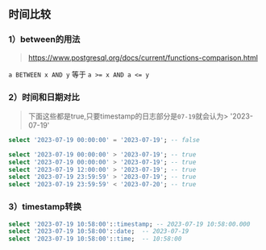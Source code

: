 
## 时间比较

### 1）between的用法 

> https://www.postgresql.org/docs/current/functions-comparison.html

`a BETWEEN x AND y`
等于
`a >= x AND a <= y`

### 2）时间和日期对比

> 下面这些都是true,只要timestamp的日志部分是`07-19`就会认为> '2023-07-19'
```sql
select '2023-07-19 00:00:00' = '2023-07-19'; -- false

select '2023-07-19 00:00:00' > '2023-07-19'; -- true
select '2023-07-19 00:00:00' > '2023-07-19'; -- true
select '2023-07-19 12:00:00' > '2023-07-19'; -- true
select '2023-07-19 23:59:59' > '2023-07-19'; -- true
select '2023-07-19 23:59:59' < '2023-07-20'; -- true
```

### 3）timestamp转换

```sql
select '2023-07-19 10:58:00'::timestamp; -- 2023-07-19 10:58:00.000
select '2023-07-19 10:58:00'::date;  -- 2023-07-19
select '2023-07-19 10:58:00'::time;  -- 10:58:00
```
